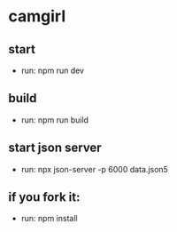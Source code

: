 # camgirl

## start
- run: npm run dev

## build
- run: npm run build

## start json server
- run: npx json-server -p 6000  data.json5

## if you fork it:
  - run: npm install    
